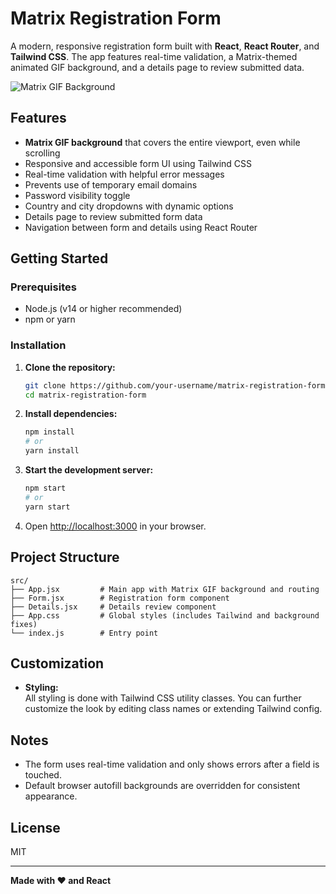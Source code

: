 # Matrix Registration Form

A modern, responsive registration form built with **React**, **React Router**, and **Tailwind CSS**. The app features real-time validation, a Matrix-themed animated GIF background, and a details page to review submitted data.

![Matrix GIF Background](https://media.giphy.com/media/WoD6JZnwap6s8/giphy.gif)

## Features

- **Matrix GIF background** that covers the entire viewport, even while scrolling
- Responsive and accessible form UI using Tailwind CSS
- Real-time validation with helpful error messages
- Prevents use of temporary email domains
- Password visibility toggle
- Country and city dropdowns with dynamic options
- Details page to review submitted form data
- Navigation between form and details using React Router

## Getting Started

### Prerequisites

- Node.js (v14 or higher recommended)
- npm or yarn

### Installation

1. **Clone the repository:**
   ```bash
   git clone https://github.com/your-username/matrix-registration-form.git
   cd matrix-registration-form
   ```

2. **Install dependencies:**
   ```bash
   npm install
   # or
   yarn install
   ```

3. **Start the development server:**
   ```bash
   npm start
   # or
   yarn start
   ```

4. Open [http://localhost:3000](http://localhost:3000) in your browser.

## Project Structure

```
src/
├── App.jsx         # Main app with Matrix GIF background and routing
├── Form.jsx        # Registration form component
├── Details.jsx     # Details review component
├── App.css         # Global styles (includes Tailwind and background fixes)
└── index.js        # Entry point
```

## Customization

- **Styling:**  
  All styling is done with Tailwind CSS utility classes. You can further customize the look by editing class names or extending Tailwind config.

## Notes

- The form uses real-time validation and only shows errors after a field is touched.
- Default browser autofill backgrounds are overridden for consistent appearance.

## License

MIT

---

**Made with ❤️ and React**